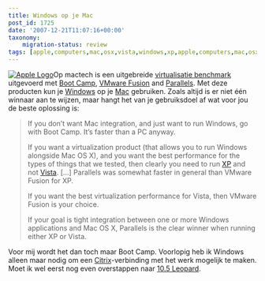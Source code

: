 ```yaml
---
title: Windows op je Mac
post_id: 1725
date: '2007-12-21T11:07:16+00:00'
taxonomy:
    migration-status: review
tags: [apple,computers,mac,osx,vista,windows,xp,apple,computers,mac,osx,vista,windows,xp]
---
```

[![Apple Logo](/images/2007/12/apple.thumbnail.gif)](/images/2007/12/apple.gif "Apple Logo")Op mactech is een uitgebreide [virtualisatie benchmark](http://www.mactech.com/articles/mactech/Vol.24/24.02/VirtualizationBenchmark/) uitgevoerd met [Boot Camp](http://www.apple.com/nl/macosx/features/bootcamp.html), [VMware Fusion](http://www.vmware.com/mac) and [Parallels](http://www.parallels.com/). Met deze producten kun je [Windows](http://www.microsoft.com/netherlands/windows/) op je [Mac](http://www.apple.com/nl/mac/) gebruiken. Zoals altijd is er niet één winnaar aan te wijzen, maar hangt het van je gebruiksdoel af wat voor jou de beste oplossing is:

> If you don’t want Mac integration, and just want to run Windows, go with Boot Camp. It’s faster than a PC anyway.
>
> If you want a virtualization product (that allows you to run Windows alongside Mac OS X), and you want the best performance for the types of things that we tested, then clearly you need to run [XP](http://www.microsoft.com/netherlands/windows/products/windowsxp/default.mspx) and not [Vista](http://www.microsoft.com/netherlands/windows/products/windowsvista/default.mspx). […] Parallels was somewhat faster in general than VMware Fusion for XP.
>
> If you want the best virtualization performance for Vista, then VMware Fusion is your choice.
>
> If your goal is tight integration between one or more Windows applications and Mac OS X, Parallels is the clear winner when running either XP or Vista.

Voor mij wordt het dan toch maar Boot Camp. Voorlopig heb ik Windows alleen maar nodig om een [Citrix](http://www.citrix.com)-verbinding met het werk mogelijk te maken. Moet ik wel eerst nog even overstappen naar [10.5 Leopard](http://www.apple.com/nl/macosx/).
